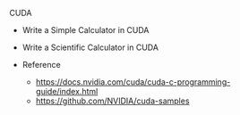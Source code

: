 CUDA

- Write a Simple Calculator in CUDA

- Write a Scientific Calculator in CUDA


- Reference
  - https://docs.nvidia.com/cuda/cuda-c-programming-guide/index.html
  - https://github.com/NVIDIA/cuda-samples

